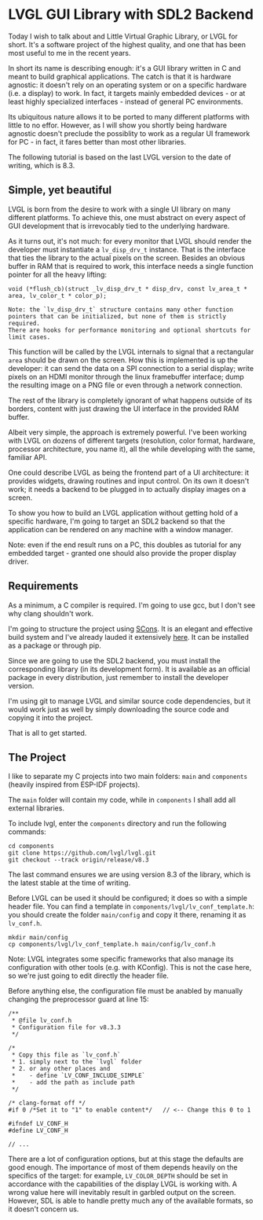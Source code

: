 
# LVGL GUI Library with SDL2 Backend

Today I wish to talk about and Little Virtual Graphic Library, or LVGL for short.
It's a software project of the highest quality, and one that has been most useful to me in the recent years.

In short its name is describing enough: it's a GUI library written in C and meant to build graphical applications.
The catch is that it is hardware agnostic: it doesn't rely on an operating system or on a specific hardware (i.e. a display) to work.
In fact, it targets mainly embedded devices - or at least highly specialized interfaces - instead of general PC environments.

Its ubiquitous nature allows it to be ported to many different platforms with little to no effor.
However, as I will show you shortly being hardware agnostic doesn't preclude the possiblity to work as a regular UI framework for PC - in fact, it fares better than most other libraries.

The following tutorial is based on the last LVGL version to the date of writing, which is 8.3.

## Simple, yet beautiful

LVGL is born from the desire to work with a single UI library on many different platforms.
To achieve this, one must abstract on every aspect of GUI development that is irrevocably tied to the underlying hardware. 

As it turns out, it's not much: for every monitor that LVGL should render the developer must instantiate a `lv_disp_drv_t` instance.
That is the interface that ties the library to the actual pixels on the screen. 
Besides an obvious buffer in RAM that is required to work, this interface needs a single function pointer for all the heavy lifting:

```
void (*flush_cb)(struct _lv_disp_drv_t * disp_drv, const lv_area_t * area, lv_color_t * color_p);
```

    Note: the `lv_disp_drv_t` structure contains many other function pointers that can be initialized, but none of them is strictly required.
    There are hooks for performance monitoring and optional shortcuts for limit cases.

This function will be called by the LVGL internals to signal that a rectangular `area` should be drawn on the screen.
How this is implemented is up the developer: it can send the data on a SPI connection to a serial display; write pixels on an HDMI monitor through the linux framebuffer interface; dump the resulting image on a PNG file or even through a network connection.

The rest of the library is completely ignorant of what happens outside of its borders, content with just drawing the UI interface in the provided RAM buffer.

Albeit very simple, the approach is extremely powerful. 
I've been working with LVGL on dozens of different targets (resolution, color format, hardware, processor architecture, you name it), all the while developing with the same, familiar API.

One could describe LVGL as being the frontend part of a UI architecture: it provides widgets, drawing routines and input control.
On its own it doesn't work; it needs a backend to be plugged in to actually display images on a screen.

To show you how to build an LVGL application without getting hold of a specific hardware, I'm going to target an SDL2 backend so that the application can be rendered on any machine with a window manager.

Note: even if the end result runs on a PC, this doubles as tutorial for any embedded target - granted one should also provide the proper display driver.

## Requirements

As a minimum, a C compiler is required. I'm going to use gcc, but I don't see why clang shouldn't work.

I'm going to structure the project using [SCons](https://scons.org/). 
It is an elegant and effective build system and I've already lauded it extensively [here](https://maldus512.medium.com/looking-for-a-makefile-alternative-6e7f795b5cad).
It can be installed as a package or through pip.

Since we are going to use the SDL2 backend, you must install the corresponding library (in its development form). 
It is available as an official package in every distribution, just remember to install the developer version.

I'm using git to manage LVGL and similar source code dependencies, but it would work just as well by simply downloading the source code and copying it into the project.

That is all to get started.

## The Project

I like to separate my C projects into two main folders: `main` and `components` (heavily inspired from ESP-IDF projects).

The `main` folder will contain my code, while in `components` I shall add all external libraries.

To include lvgl, enter the `components` directory and run the following commands:

```
cd components
git clone https://github.com/lvgl/lvgl.git
git checkout --track origin/release/v8.3
```

The last command ensures we are using version 8.3 of the library, which is the latest stable at the time of writing.

Before LVGL can be used it should be configured; it does so with a simple header file.
You can find a template in `components/lvgl/lv_conf_template.h`: you should create the folder `main/config` and copy it there, renaming it as `lv_conf.h`.

```
mkdir main/config
cp components/lvgl/lv_conf_template.h main/config/lv_conf.h
```

Note: LVGL integrates some specific frameworks that also manage its configuration with other tools (e.g. with KConfig).
This is not the case here, so we're just going to edit directly the header file.

Before anything else, the configuration file must be anabled by manually changing the preprocessor guard at line 15:

```
/**
 * @file lv_conf.h
 * Configuration file for v8.3.3
 */

/*
 * Copy this file as `lv_conf.h`
 * 1. simply next to the `lvgl` folder
 * 2. or any other places and
 *    - define `LV_CONF_INCLUDE_SIMPLE`
 *    - add the path as include path
 */

/* clang-format off */
#if 0 /*Set it to "1" to enable content*/   // <-- Change this 0 to 1

#ifndef LV_CONF_H
#define LV_CONF_H

// ...
```

There are a lot of configuration options, but at this stage the defaults are good enough. 
The importance of most of them depends heavily on the specifics of the target: for example, `LV_COLOR_DEPTH` should be set in accordance with the capabilities of the display LVGL is working with.
A wrong value here will inevitably result in garbled output on the screen. However, SDL is able to handle pretty much any of the available formats, so it doesn't concern us.

